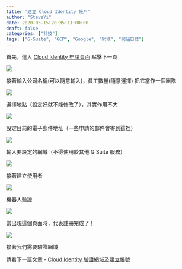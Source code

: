 ```yaml
---
title: '建立 Cloud Identity 帳戶'
author: "SteveYi"
date: 2020-05-15T20:35:11+00:00
draft: false
categories: ["科技"]
tags: ["G-Suite", "GCP", "Google", "網域", "網站日誌"]
---
```


首先，進入 [Cloud Identity 申請頁面](https://gsuite.google.com/signup/gcpidentity/welcome) 點擊下一頁

![](https://static-a1.steveyi.net/media/blog/2020051520063750.png)

接著輸入公司名稱(可以隨意輸入)，員工數量(隨意選擇) 把它當作一個團隊

![](https://static-a1.steveyi.net/media/blog/2020051520064943.png)

選擇地點（設定好就不能修改了），其實作用不大

![](https://static-a1.steveyi.net/media/blog/2020051520070636.png)

設定目前的電子郵件地址（一些申請的郵件會寄到這裡）

![](https://static-a1.steveyi.net/media/blog/2020051520072596.png)

輸入要設定的網域（不得使用於其他 G Suite 服務）

![](https://static-a1.steveyi.net/media/blog/2020051520074395.png)

接著建立使用者

![](https://static-a1.steveyi.net/media/blog/2020051520083976.png)

機器人驗證

![](https://static-a1.steveyi.net/media/blog/2020051520085633.png)

當出現這個頁面時，代表註冊完成了！

![](https://static-a1.steveyi.net/media/blog/2020051520091652.png)

接著我們需要驗證網域

請看下一篇文章 - [Cloud Identity 驗證網域及建立帳號](https://blog.steveyi.net/cloud-identity-setting/)
